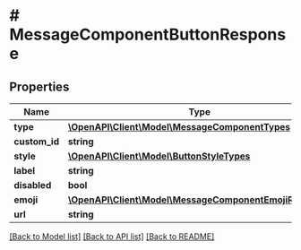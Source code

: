 # # MessageComponentButtonResponse

## Properties

Name | Type | Description | Notes
------------ | ------------- | ------------- | -------------
**type** | [**\OpenAPI\Client\Model\MessageComponentTypes**](MessageComponentTypes.md) |  |
**custom_id** | **string** |  | [optional]
**style** | [**\OpenAPI\Client\Model\ButtonStyleTypes**](ButtonStyleTypes.md) |  |
**label** | **string** |  | [optional]
**disabled** | **bool** |  | [optional]
**emoji** | [**\OpenAPI\Client\Model\MessageComponentEmojiResponse**](MessageComponentEmojiResponse.md) |  | [optional]
**url** | **string** |  | [optional]

[[Back to Model list]](../../README.md#models) [[Back to API list]](../../README.md#endpoints) [[Back to README]](../../README.md)
